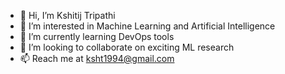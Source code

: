 - 👋 Hi, I’m Kshitij Tripathi
- 👀 I’m interested in Machine Learning and Artificial Intelligence
- 🌱 I’m currently learning DevOps tools
- 💞️ I’m looking to collaborate on exciting ML research
- 📫 Reach me at ksht1994@gmail.com

<!---
Kshitij3003/Kshitij3003 is a ✨ special ✨ repository because its `README.md` (this file) appears on your GitHub profile.
You can click the Preview link to take a look at your changes.
--->
